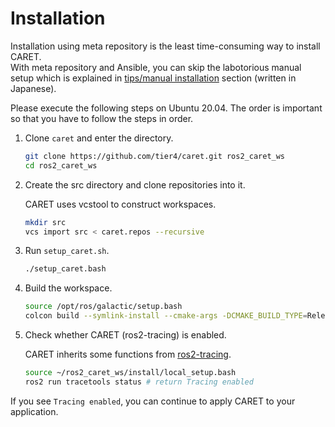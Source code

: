 # Installation

Installation using meta repository is the least time-consuming way to install CARET.  
With meta repository and Ansible, you can skip the labotorious manual setup which is explained in [tips/manual installation](../supplements/manual_installation.md) section (written in Japanese).

Please execute the following steps on Ubuntu 20.04. The order is important so that you have to follow the steps in order.

1. Clone `caret` and enter the directory.

   ```bash
   git clone https://github.com/tier4/caret.git ros2_caret_ws
   cd ros2_caret_ws
   ```

2. Create the src directory and clone repositories into it.

   CARET uses vcstool to construct workspaces.

   ```bash
   mkdir src
   vcs import src < caret.repos --recursive
   ```

3. Run `setup_caret.sh`.

   ```bash
   ./setup_caret.bash
   ```

4. Build the workspace.

   ```bash
   source /opt/ros/galactic/setup.bash
   colcon build --symlink-install --cmake-args -DCMAKE_BUILD_TYPE=Release
   ```

5. Check whether CARET (ros2-tracing) is enabled.

   CARET inherits some functions from [ros2-tracing](https://gitlab.com/ros-tracing/ros2_tracing).

   ```bash
   source ~/ros2_caret_ws/install/local_setup.bash
   ros2 run tracetools status # return Tracing enabled
   ```

If you see `Tracing enabled`, you can continue to apply CARET to your application.
